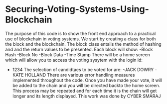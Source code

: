# Securing-Voting-Systems-Using-Blockchain
The purpose of this code is to show the front end approach to a practical use of blockchain in voting systems.
We start by creating a class for both the block and the blockchain.
The block class entails the method of hashing and and the return values to be presented.
Each block will show:
-Block Hash
-Block No
-Block Data
-Time Stamp
There will be a home screen which will allow you to access the voting sysytem with the login id:
- 1234
The selection of candidtaes to be voted for are:
-JACK DOWRY
-KATE HOLLAND
There are various error handling measures implemented throughout the code.
Once you have made your vote, it will be added to the chain and you will be directed backto the home screen.
This process may be repeated and for each time it is the chain will get longer and its length displayed.
This work was done by CYBER SMARAJ
